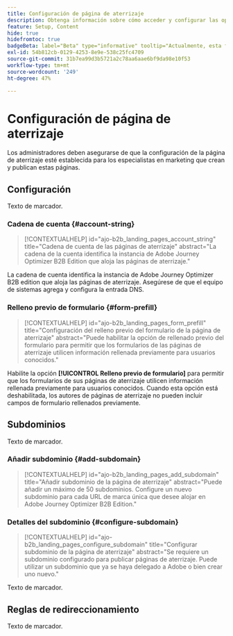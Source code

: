 ```yaml
---
title: Configuración de página de aterrizaje
description: Obtenga información sobre cómo acceder y configurar las opciones de página de aterrizaje para que su equipo de marketing pueda crear y publicar páginas web para admitir sus campañas.
feature: Setup, Content
hide: true
hidefromtoc: true
badgeBeta: label="Beta" type="informative" tooltip="Actualmente, esta función está en versión beta limitada"
exl-id: 54b812cb-0129-4253-8e9e-538c25fc4709
source-git-commit: 31b7ea99d3b5721a2c78aa6aae6bf9da98e10f53
workflow-type: tm+mt
source-wordcount: '249'
ht-degree: 47%

---
```


# Configuración de página de aterrizaje

Los administradores deben asegurarse de que la configuración de la página de aterrizaje esté establecida para los especialistas en marketing que crean y publican estas páginas.

## Configuración

Texto de marcador.

### Cadena de cuenta {#account-string}

>[!CONTEXTUALHELP]
>id="ajo-b2b_landing_pages_account_string"
>title="Cadena de cuenta de las páginas de aterrizaje"
>abstract="La cadena de la cuenta identifica la instancia de Adobe Journey Optimizer B2B Edition que aloja las páginas de aterrizaje."

La cadena de cuenta identifica la instancia de Adobe Journey Optimizer B2B edition que aloja las páginas de aterrizaje. Asegúrese de que el equipo de sistemas agrega y configura la entrada DNS.

### Relleno previo de formulario {#form-prefill}

>[!CONTEXTUALHELP]
>id="ajo-b2b_landing_pages_form_prefill"
>title="Configuración del relleno previo del formulario de la página de aterrizaje"
>abstract="Puede habilitar la opción de rellenado previo del formulario para permitir que los formularios de las páginas de aterrizaje utilicen información rellenada previamente para usuarios conocidos."

Habilite la opción **[!UICONTROL Relleno previo de formulario]** para permitir que los formularios de sus páginas de aterrizaje utilicen información rellenada previamente para usuarios conocidos. Cuando esta opción está deshabilitada, los autores de páginas de aterrizaje no pueden incluir campos de formulario rellenados previamente.

## Subdominios

Texto de marcador.

### Añadir subdominio {#add-subdomain}

>[!CONTEXTUALHELP]
>id="ajo-b2b_landing_pages_add_subdomain"
>title="Añadir subdominio de la página de aterrizaje"
>abstract="Puede añadir un máximo de 50 subdominios. Configure un nuevo subdominio para cada URL de marca única que desee alojar en Adobe Journey Optimizer B2B Edition."

### Detalles del subdominio {#configure-subdomain}

>[!CONTEXTUALHELP]
>id="ajo-b2b_landing_pages_configure_subdomain"
>title="Configurar subdominio de la página de aterrizaje"
>abstract="Se requiere un subdominio configurado para publicar páginas de aterrizaje. Puede utilizar un subdominio que ya se haya delegado a Adobe o bien crear uno nuevo."

Texto de marcador.

## Reglas de redireccionamiento

Texto de marcador.
